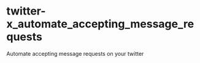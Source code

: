 # twitter-x_automate_accepting_message_requests
Automate accepting message requests on your twitter
